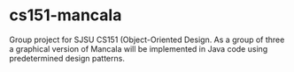 # cs151-mancala
Group project for SJSU CS151 (Object-Oriented Design. As a group of three a graphical version of Mancala will be implemented in Java code using predetermined design patterns.

